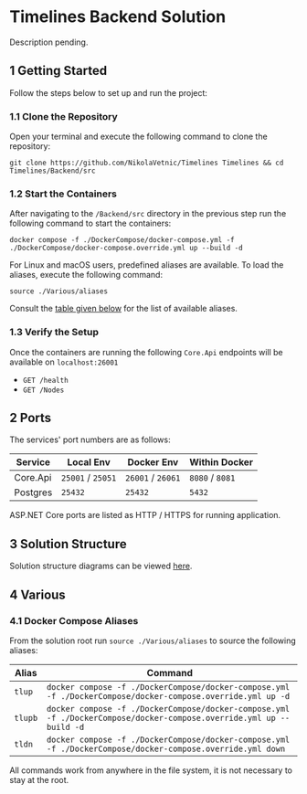 # Timelines Backend Solution

Description pending.

## 1 Getting Started

Follow the steps below to set up and run the project:

### 1.1 Clone the Repository

Open your terminal and execute the following command to clone the repository:

```
git clone https://github.com/NikolaVetnic/Timelines Timelines && cd Timelines/Backend/src
```

### 1.2 Start the Containers

After navigating to the `/Backend/src` directory in the previous step run the following command to start the containers:

```
docker compose -f ./DockerCompose/docker-compose.yml -f ./DockerCompose/docker-compose.override.yml up --build -d
```

For Linux and macOS users, predefined aliases are available. To load the aliases, execute the following command:

```
source ./Various/aliases
```

Consult the [table given below](#4-Various) for the list of available aliases.

### 1.3 Verify the Setup

Once the containers are running the following `Core.Api` endpoints will be available on `localhost:26001`

-   `GET /health`
-   `GET /Nodes`

## 2 Ports

The services' port numbers are as follows:

| Service  | Local Env         | Docker Env        | Within Docker   |
| -------- | ----------------- | ----------------- | --------------- |
| Core.Api | `25001` / `25051` | `26001` / `26061` | `8080` / `8081` |
| Postgres | `25432`           | `25432`           | `5432`          |

ASP.NET Core ports are listed as HTTP / HTTPS for running application.

## 3 Solution Structure

Solution structure diagrams can be viewed [here](https://drive.google.com/drive/folders/1HYEQCzZ2Otbqf1CSzVkrOl4q5qZRX4Vi?usp=sharing).

## 4 Various

### 4.1 Docker Compose Aliases

From the solution root run `source ./Various/aliases` to source the following aliases:

| Alias   | Command                                                                                                             |
| ------- | ------------------------------------------------------------------------------------------------------------------- |
| `tlup`  | `docker compose -f ./DockerCompose/docker-compose.yml -f ./DockerCompose/docker-compose.override.yml up -d`         |
| `tlupb` | `docker compose -f ./DockerCompose/docker-compose.yml -f ./DockerCompose/docker-compose.override.yml up --build -d` |
| `tldn`  | `docker compose -f ./DockerCompose/docker-compose.yml -f ./DockerCompose/docker-compose.override.yml down`          |

All commands work from anywhere in the file system, it is not necessary to stay at the root.
